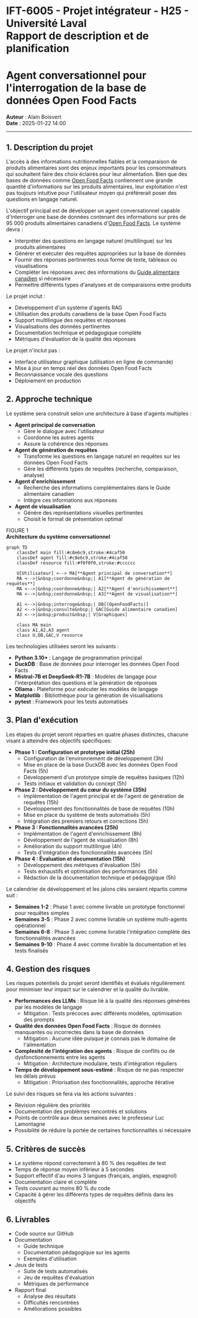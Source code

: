# IFT-6005 - Projet intégrateur - H25 - Université Laval<br>Rapport de description et de planification 

# Agent conversationnel pour l'interrogation de la base de données Open Food Facts

**Auteur** : Alain Boisvert  
**Date** : 2025-01-22 14:00

---

## 1. Description du projet

L'accès à des informations nutritionnelles fiables et la comparaison de produits alimentaires sont des enjeux importants pour les consommateurs qui souhaitent faire des choix éclairés pour leur alimentation. Bien que des bases de données
comme [Open Food Facts](https://world.openfoodfacts.org/) contiennent une grande quantité d'informations sur les produits alimentaires, leur exploitation n'est pas toujours intuitive pour l'utilisateur moyen qui préférerait poser des questions en langage naturel.

L'objectif principal est de développer un agent conversationnel capable d'interroger une base de données contenant des informations 
sur près de 95 000 produits alimentaires canadiens d'[Open Food Facts](https://world.openfoodfacts.org/). Le système devra :

- Interpréter des questions en langage naturel (multilingue) sur les produits alimentaires
- Générer et exécuter des requêtes appropriées sur la base de données
- Fournir des réponses pertinentes sous forme de texte, tableaux ou visualisations
- Compléter les réponses avec des informations du [Guide alimentaire canadien](https://guide-alimentaire.canada.ca/fr/) 
  si nécessaire
- Permettre différents types d'analyses et de comparaisons entre produits

Le projet inclut&nbsp;:

- Développement d'un système d'agents RAG 
- Utilisation des produits canadiens de la base Open Food Facts
- Support multilingue des requêtes et réponses
- Visualisations des données pertinentes
- Documentation technique et pédagogique complète
- Métriques d'évaluation de la qualité des réponses

Le projet n'inclut pas&nbsp;:

- Interface utilisateur graphique (utilisation en ligne de commande)
- Mise à jour en temps réel des données Open Food Facts
- Reconnaissance vocale des questions
- Déploiement en production

## 2. Approche technique

Le système sera construit selon une architecture à base d'agents multiples :

- **Agent principal de conversation** 
  - Gère le dialogue avec l'utilisateur
  - Coordonne les autres agents
  - Assure la cohérence des réponses
- **Agent de génération de requêtes**
  - Transforme les questions en langage naturel en requêtes sur les données Open Food Facts
  - Gère les différents types de requêtes (recherche, comparaison, analyse)
- **Agent d'enrichissement**
  - Recherche des informations complémentaires dans le Guide alimentaire canadien
  - Intègre ces informations aux réponses
- **Agent de visualisation**
  - Génère des représentations visuelles pertinentes
  - Choisit le format de présentation optimal


FIGURE 1<br>
**Architecture du système conversationnel**

```mermaid
graph TD
    classDef main fill:#c8e6c9,stroke:#4caf50
    classDef agent fill:#c8e6c9,stroke:#4caf50
    classDef resource fill:#f0f0f0,stroke:#cccccc

    U[Utilisateur] <--> MA[**Agent principal de conversation**]
    MA <-->|&nbsp;coordonne&nbsp;| A1[**Agent de génération de requêtes**]
    MA <-->|&nbsp;coordonne&nbsp;| A2[**Agent d'enrichissement**]
    MA <-->|&nbsp;coordonne&nbsp;| A3[**Agent de visualisation**]
    
    A1 <-->|&nbsp;interroge&nbsp;| DB[(OpenFoodFacts)]
    A2 <-->|&nbsp;consulte&nbsp;| GAC[Guide alimentaire canadien]
    A3 <-->|&nbsp;produit&nbsp;| V[Graphiques]
    
    class MA main
    class A1,A2,A3 agent
    class U,DB,GAC,V resource
```


Les technologies utilisées seront les suivants :

- **Python 3.10+** : Langage de programmation principal
- **DuckDB** : Base de données pour interroger les données Open Food Facts
- **Mistral-7B et DeepSeek-R1-7B** : Modèles de langage pour l'interprétation des questions et la génération de réponses
- **Ollama** : Plateforme pour exécuter les modèles de langage
- **Matplotlib** : Bibliothèque pour la génération de visualisations
- **pytest** : Framework pour les tests automatisés


## 3. Plan d'exécution

Les étapes du projet seront réparties en quatre phases distinctes, chacune visant à atteindre des objectifs spécifiques:

- **Phase 1&nbsp;: Configuration et prototype initial (25h)**
  - Configuration de l'environnement de développement (3h)
  - Mise en place de la base DuckDB avec les données Open Food Facts (5h)
  - Développement d'un prototype simple de requêtes basiques (12h)
  - Tests initiaux et validation du concept (5h)
- **Phase 2&nbsp;: Développement du cœur du système (35h)**
  - Implémentation de l'agent principal et de l'agent de génération de requêtes (15h)
  - Développement des fonctionnalités de base de requêtes (10h)
  - Mise en place du système de tests automatisés (5h)
  - Intégration des premiers retours et corrections (5h)
- **Phase 3&nbsp;: Fonctionnalités avancées (25h)**
  - Implémentation de l'agent d'enrichissement (8h)
  - Développement de l'agent de visualisation (8h)
  - Amélioration du support multilingue (4h)
  - Tests d'intégration des fonctionnalités avancées (5h)
- **Phase 4&nbsp;: Évaluation et documentation (15h)**
  - Développement des métriques d'évaluation (5h)
  - Tests exhaustifs et optimisation des performances (5h)
  - Rédaction de la documentation technique et pédagogique (5h)

Le calendrier de développement et les jalons clés seraient répartis comme suit :

- **Semaines 1-2**&nbsp;: Phase 1 avec comme livrable un prototype fonctionnel pour requêtes simples
- **Semaines 3-5**&nbsp;: Phase 2 avec comme livrable un système multi-agents opérationnel
- **Semaines 6-8**&nbsp;: Phase 3 avec comme livrable l'intégration complète des fonctionnalités avancées
- **Semaines 9-10**&nbsp;: Phase 4 avec comme livrable la documentation et les tests finalisés

## 4. Gestion des risques

Les risques potentiels du projet seront identifiés et évalués régulièrement pour minimiser leur impact sur le calendrier et la qualité du livrable.

- **Performances des LLMs** : Risque lié à la qualité des réponses générées par les modèles de langage
  - Mitigation : Tests précoces avec différents modèles, optimisation des prompts
- **Qualité des données Open Food Facts** : Risque de données manquantes ou incorrectes dans la base de données
  - Mitigation : Aucune idée puisque je connais pas le domaine de l'alimentation
- **Complexité de l'intégration des agents** : Risque de conflits ou de dysfonctionnements entre les agents
  - Mitigation : Architecture modulaire, tests d'intégration réguliers
- **Temps de développement sous-estimé** : Risque de ne pas respecter les délais prévus
  - Mitigation : Priorisation des fonctionnalités, approche itérative

Le suivi des risques se fera via les actions suivantes :

- Révision régulière des priorités
- Documentation des problèmes rencontrés et solutions
- Points de contrôle aux deux semaines avec le professeur Luc Lamontagne
- Possibilité de réduire la portée de certaines fonctionnalités si nécessaire

## 5. Critères de succès

- Le système répond correctement à 80&nbsp;\% des requêtes de test
- Temps de réponse moyen inférieur à 5 secondes
- Support effectif d'au moins 3 langues (français, anglais, espagnol)
- Documentation claire et complète
- Tests couvrant au moins 80&nbsp;\% du code
- Capacité à gérer les différents types de requêtes définis dans les objectifs

## 6. Livrables

- Code source sur GitHub
- Documentation
  - Guide technique
  - Documentation pédagogique sur les agents
  - Exemples d'utilisation
- Jeux de tests
  - Suite de tests automatisés
  - Jeu de requêtes d'évaluation
  - Métriques de performance
- Rapport final
  - Analyse des résultats
  - Difficultés rencontrées
  - Améliorations possibles